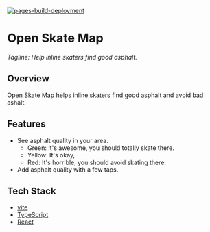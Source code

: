 [![pages-build-deployment](https://github.com/cristiklein/openskatemap/actions/workflows/pages/pages-build-deployment/badge.svg)](https://github.com/cristiklein/openskatemap/actions/workflows/pages/pages-build-deployment)

# Open Skate Map

_Tagline: Help inline skaters find good asphalt._

## Overview

Open Skate Map helps inline skaters find good asphalt and avoid bad ashalt.

## Features

- See asphalt quality in your area.
    - Green: It's awesome, you should totally skate there.
    - Yellow: It's okay,
    - Red: It's horrible, you should avoid skating there.
- Add asphalt quality with a few taps.

## Tech Stack

- [vite](https://vite.dev/)
- [TypeScript](https://www.typescriptlang.org/)
- [React](https://react.dev/)
